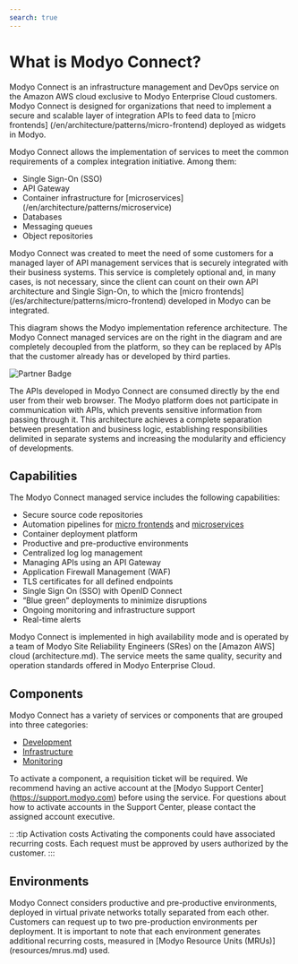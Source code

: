 ```yaml
---
search: true
---
```

# What is Modyo Connect?

Modyo Connect is an infrastructure management and DevOps service on the Amazon AWS cloud exclusive to Modyo Enterprise Cloud customers. Modyo Connect is designed for organizations that need to implement a secure and scalable layer of integration APIs to feed data to [micro frontends] (/en/architecture/patterns/micro-frontend) deployed as widgets in Modyo.

Modyo Connect allows the implementation of services to meet the common requirements of a complex integration initiative. Among them:

 - Single Sign-On (SSO)
 - API Gateway
- Container infrastructure for [microservices] (/en/architecture/patterns/microservice)
- Databases
- Messaging queues
- Object repositories


Modyo Connect was created to meet the need of some customers for a managed layer of API management services that is securely integrated with their business systems. This service is completely optional and, in many cases, is not necessary, since the client can count on their own API architecture and Single Sign-On, to which the [micro frontends] (/es/architecture/patterns/micro-frontend) developed in Modyo can be integrated.

This diagram shows the Modyo implementation reference architecture. The Modyo Connect managed services are on the right in the diagram and are completely decoupled from the platform, so they can be replaced by APIs that the customer already has or developed by third parties.

<img src="/assets/img/infrastructure/reference_architecture.png" alt="Partner Badge" />

The APIs developed in Modyo Connect are consumed directly by the end user from their web browser. The Modyo platform does not participate in communication with APIs, which prevents sensitive information from passing through it. This architecture achieves a complete separation between presentation and business logic, establishing responsibilities delimited in separate systems and increasing the modularity and efficiency of developments.


## Capabilities

The Modyo Connect managed service includes the following capabilities:

- Secure source code repositories
- Automation pipelines for [micro frontends](/en/architecture/patterns/micro-frontend) and [microservices](/en/architecture/patterns/microservice)
- Container deployment platform
- Productive and pre-productive environments
- Centralized log log management
- Managing APIs using an API Gateway
- Application Firewall Management (WAF)
- TLS certificates for all defined endpoints
- Single Sign On (SSO) with OpenID Connect
- “Blue green” deployments to minimize disruptions
- Ongoing monitoring and infrastructure support
- Real-time alerts

Modyo Connect is implemented in high availability mode and is operated by a team of Modyo Site Reliability Engineers (SRes) on the [Amazon AWS] cloud (architecture.md). The service meets the same quality, security and operation standards offered in Modyo Enterprise Cloud.

## Components

Modyo Connect has a variety of services or components that are grouped into three categories:

- [Development](components/development.md)
- [Infrastructure](components/infrastructure.md)
- [Monitoring](components/monitoring.md)

To activate a component, a requisition ticket will be required. We recommend having an active account at the [Modyo Support Center] (https://support.modyo.com) before using the service. For questions about how to activate accounts in the Support Center, please contact the assigned account executive.

:: :tip Activation costs
Activating the components could have associated recurring costs. Each request must be approved by users authorized by the customer.
:::

## Environments

Modyo Connect considers productive and pre-productive environments, deployed in virtual private networks totally separated from each other. Customers can request up to two pre-production environments per deployment. It is important to note that each environment generates additional recurring costs, measured in [Modyo Resource Units (MRUs)] (resources/mrus.md) used.